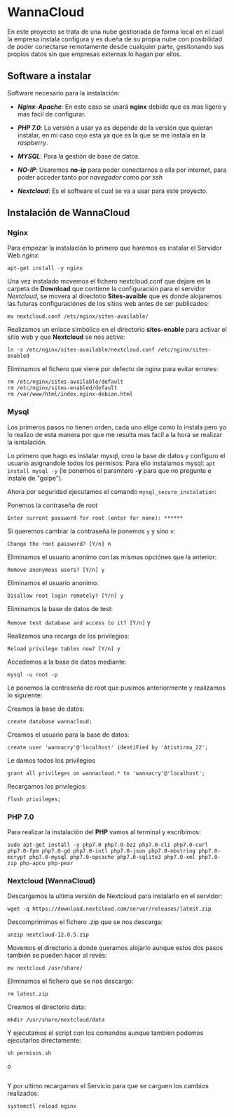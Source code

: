 # WannaCloud

En este proyecto se trata de una nube gestionada de forma local en el cual la empresa instala configura y es dueña de su propia nube con posibilidad de poder conectarse remotamente desde cualquier parte, gestionando sus propios datos sin que empresas externas lo hagan por ellos.

## Software a instalar

Software necesario para la instalación:

- ***Nginx***-***Apache***: En este caso se usará **nginx** debido que es mas ligero y mas facil de configurar.

-  ***PHP 7.0***: La versión a usar ya es depende de la versión que quieran instalar, en mi caso cojo esta ya que es la que se me instala en la *raspberry*.
  
- ***MYSQL***: Para la gestión de base de datos.
 
- ***NO-IP***: Usaremos **no-ip** para poder conectarnos a ella por internet, para poder acceder tanto por *navegador* como por *ssh*
- ***Nextcloud***: Es el software el cual se va a usar para este proyecto.

## Instalación de WannaCloud

### Nginx

Para empezar la instalación lo primero que haremos es instalar el Servidor Web *nginx*:

`apt-get install -y nginx`

Una vez instalado movemos el fichero nextcloud.conf que dejare en la carpeta de **Download** que contiene la configuración para el servidor *Nextcloud*, se movera al directotio **Sites-avaible** que es donde alojaremos las futuras configuraciónes de los sitios web antes de ser publicados:

`mv nextcloud.conf /etc/nginx/sites-available/ `

Realizamos un enlace simbólico en el directorio **sites-enable** para activar el sitio web y que **Nextcloud** se nos active:

`ln -s /etc/nginx/sites-available/nextcloud.conf /etc/nginx/sites-enabled`

Eliminamos el fichero que viene por defecto de nginx para evitar errores:

```
rm /etc/nginx/sites-available/default
rm /etc/nginx/sites-enabled/default
rm /var/www/html/index.nginx-debian.html
```

### Mysql

Los primeros pasos no tienen orden, cada uno elige como lo instala pero yo lo realizo de esta manera por que me resulta mas facíl a la hora se realizar la isntalación.

Lo primero que hago es instalar mysql, creo la base de datos y configuro el usuario asignandole todos los permisos:
Para ello instalamos mysql:
`apt install mysql -y` 
(le ponemos el paramtero **-y** para que no pregunte e instale de "golpe").

Ahora por seguridad ejecutamos el comando `mysql_secure_instalation`:

Ponemos la contraseña de root


`Enter current password for root (enter for none): ******`

Si queremos cambiar la contraseña le ponemos `y` y sino `n`:

`Change the root password? [Y/n] n`

Eliminamos el usuario anonimo con las mismas opciónes que la anterior:

`Remove anonymous users? [Y/n] y`

Eliminamos el usuario anonimo:

`Disallow root login remotely? [Y/n] y`

Eliminamos la base de datos de test:

`Remove test database and access to it? [Y/n]` y

Realizamos una recarga de los privilegios:

`Reload privilege tables now? [Y/n] y`

Accedemos a la base de datos mediante:

`mysql -u root -p`

Le ponemos la contraseña de root que pusimos anteriormente y realizamos lo siguiente:

Creamos la base de datos:

`create database wannacloud;`

Creamos el usuario para la base de datos:

`create user 'wannacry'@'localhost' identiFied by 'Atistirma_22';`

Le damos todos los privilegios 

`grant all privileges on wannacloud.* to 'wannacry'@'localhost';`

Recargamos los privilegios:

`flush privileges;`

### PHP 7.0

Para realizar la instalación del **PHP** vamos al terminal y escribimos:

```
sudo apt-get install -y php7.0 php7.0-bz2 php7.0-cli php7.0-curl php7.0-fpm php7.0-gd php7.0-intl php7.0-json php7.0-mbstring php7.0-mcrypt php7.0-mysql php7.0-opcache php7.0-sqlite3 php7.0-xml php7.0-zip php-apcu php-pear

```

### Nextcloud (WannaCloud)

Descargamos la ultima versión de Nextcloud para instalarlo en el servidor:

`wget -q https://download.nextcloud.com/server/releases/latest.zip`

Descomprimimos el fichero .zip que se nos descarga:

`unzip nextcloud-12.0.5.zip`  

Movemos el directorio a donde queramos alojarlo aunque estos dos pasos también se pueden hacer al revés:

`mv nextcloud /usr/share/` 

Eliminamos el fichero que se nos descargo:

`rm latest.zip` 

Creamos el directorio data:

`mkdir /usr/share/nextcloud/data`

Y ejecutamos el script con los comandos aunque tambien podemos ejecutarlos directamente:

`sh permisos.sh`

o

```

```

Y por ultimo recargamos el Servicio para que se carguen los cambios realizados:

`systemctl reload nginx` 